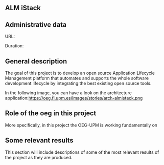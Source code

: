 ## ALM iStack

## Administrative data
URL: 

Duration: 



## General description

The goal of this project is to develop an open source Application Lifecycle Management platform that automates and supports the whole software development lifecycle by integrating the best existing open source tools. 

In the following image, you can have a look on the architecture application:https://oeg.fi.upm.es/images/stories/arch-almistack.png

## Role of the oeg in this project
More specifically, in this project the OEG-UPM is working fundamentally on


## Some relevant results
This section will include descriptions of some of the most relevant results of the project as they are produced.
